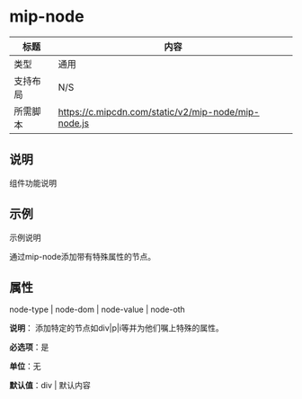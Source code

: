 # mip-node

标题|内容
----|----
类型|通用
支持布局|N/S
所需脚本| https://c.mipcdn.com/static/v2/mip-node/mip-node.js

## 说明

组件功能说明
## 示例

示例说明

通过mip-node添加带有特殊属性的节点。
<mip-node node-type="ababab" node-dom="ccc" node-value="xxxx" node-oth="xzxzzxz"></mip-node>
## 属性
node-type | node-dom | node-value | node-oth

**说明**：
添加特定的节点如div|p|i等并为他们嘱上特殊的属性。 

**必选项**：是

**单位**：无

**默认值**：div | 默认内容
